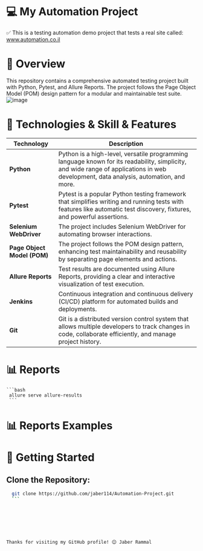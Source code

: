 # 💻 My Automation Project

✅ This is a testing automation demo project that tests a real site called: www.automation.co.il

# 📖 Overview
  This repository contains a comprehensive automated testing project built with Python, Pytest, and Allure Reports. The project follows the Page Object Model (POM) design pattern for a modular and maintainable test suite.
  ![image](https://github.com/user-attachments/assets/c636ed93-26f7-4683-8f8b-b663093c0558)





# 📑 Technologies & Skill & Features
| Technology             | Description                                                                                      |
|------------------------|--------------------------------------------------------------------------------------------------|
| **Python**               | Python is a high-level, versatile programming language known for its readability, simplicity, and wide range of applications in web development, data analysis, automation, and more. |
| **Pytest**             | Pytest is a popular Python testing framework that simplifies writing and running tests with features like automatic test discovery, fixtures, and powerful assertions.|
| **Selenium WebDriver** | The project includes Selenium WebDriver for automating browser interactions.                     |
| **Page Object Model (POM)** | The project follows the POM design pattern, enhancing test maintainability and reusability by separating page elements and actions. |
| **Allure Reports**     | Test results are documented using Allure Reports, providing a clear and interactive visualization of test execution. |
| **Jenkins**            | Continuous integration and continuous delivery (CI/CD) platform for automated builds and deployments. |
| **Git**            | Git is a distributed version control system that allows multiple developers to track changes in code, collaborate efficiently, and manage project history. |

# 📊 Reports
    ```bash
     allure serve allure-results
     ```
# 📊 Reports Examples





# 🚀 Getting Started
## Clone the Repository:
   ```bash
     git clone https://github.com/jaber114/Automation-Project.git
     ```
   






Thanks for visiting my GitHub profile! 😊 Jaber Rammal
